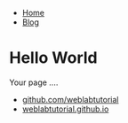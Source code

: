 <!DOCTYPE html>
<html>
<head>
<title>Web Programming</title>
</head>
<body>
<nav>
<ul>
 <li><a href="/">Home</a></li>
 <li><a href="/blog">Blog</a></li>
</ul>
</nav>
<div class="container">
<div class="blurb">
        
<h1>Hello World</h1>
<p>Your page ....</p>
<footer>
<ul>
<li><a href="https://github.com/weblabtutorial">github.com/weblabtutorial</a></li>
<li><a href="https://weblabtutorial.github.io">weblabtutorial.github.io </a></li>
</ul>
</footer>
</body>
</html>

